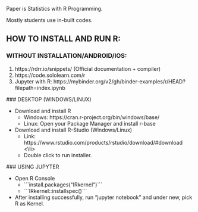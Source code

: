 Paper is Statistics with R Programming.

Mostly students use in-built codes.

## HOW TO INSTALL AND RUN R: 
### WITHOUT INSTALLATION/ANDROID/IOS: 
<ol>
	<li> https://rdrr.io/snippets/ (Official documentation + compiler)</li>
	<li> https://code.sololearn.com/r</li>
	<li> Jupyter with R: https://mybinder.org/v2/gh/binder-examples/r/HEAD?filepath=index.ipynb</li>
</ol>
### DESKTOP (WINDOWS/LINUX)
<ul>
	<li> Download and install R
		<ul>
			<li> Windows: https://cran.r-project.org/bin/windows/base/ </li>
			<li> Linux: Open your Package Manager and install r-base </li>
		</ul>
	</li>
	<li> Download and install R-Studio (Windows/Linux)
		<ul>
			<li> Link: https://www.rstudio.com/products/rstudio/download/#download <\li>
			<li> Double click to run installer. </li>
		</ul>
	</li>
</ul>
### USING JUPYTER
<ul>
	<li> Open R Console
		<ul>
			<li>```install.packages("IRkernel")```</li>
			<li> ```IRkernel::installspec()```</li>
		</ul>
	</li>
	<li> After  installing successfully, run “jupyter notebook” and under new, pick R as Kernel. </li>
</ul>